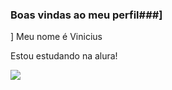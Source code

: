 ### Boas vindas ao meu perfil###]
]
Meu nome é Vinicius

Estou estudando na alura!


![](https://tenor.com/pt-BR/view/bolsonaro-acre-fuzilar-petralhada-petralhada-aqui-do-acre-gif-12739799)
